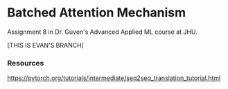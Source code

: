 # Batched Attention Mechanism

Assignment 8 in Dr. Guven's Advanced Applied ML course at JHU.

[THIS IS EVAN'S BRANCH]

### Resources

https://pytorch.org/tutorials/intermediate/seq2seq_translation_tutorial.html
